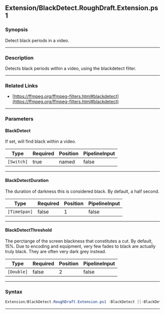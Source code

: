 
Extension/BlackDetect.RoughDraft.Extension.ps1
----------------------------------------------
### Synopsis
Detect black periods in a video.

---
### Description

Detects black periods within a video, using the blackdetect filter.

---
### Related Links
* [https://ffmpeg.org/ffmpeg-filters.html#blackdetect](https://ffmpeg.org/ffmpeg-filters.html#blackdetect)



---
### Parameters
#### **BlackDetect**

If set, will find black within a video.






|Type      |Required|Position|PipelineInput|
|----------|--------|--------|-------------|
|`[Switch]`|true    |named   |false        |



---
#### **BlackDetectDuration**

The duration of darkness this is considered black.  By default, a half second.






|Type        |Required|Position|PipelineInput|
|------------|--------|--------|-------------|
|`[TimeSpan]`|false   |1       |false        |



---
#### **BlackDetectThreshold**

The perctange of the screen blackness that constitutes a cut.  By default, 15%.
Due to encoding and equipment, very few fades to black are actually truly black.
They are often very dark grey instead.






|Type      |Required|Position|PipelineInput|
|----------|--------|--------|-------------|
|`[Double]`|false   |2       |false        |



---
### Syntax
```PowerShell
Extension/BlackDetect.RoughDraft.Extension.ps1 -BlackDetect [[-BlackDetectDuration] <TimeSpan>] [[-BlackDetectThreshold] <Double>] [<CommonParameters>]
```
---




